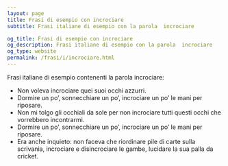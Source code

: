 ```yaml
---
layout: page
title: Frasi di esempio con incrociare 
subtitle: Frasi italiane di esempio con la parola  incrociare

og_title: Frasi di esempio con incrociare 
og_description: Frasi italiane di esempio con la parola  incrociare
og_type: website
permalink: /frasi/i/incrociare.html
---
```


Frasi italiane di esempio contenenti la parola incrociare:


- Non voleva incrociare quei suoi occhi azzurri.
- Dormire un po’, sonnecchiare un po’, incrociare un po’ le mani per riposare.
- Non mi tolgo gli occhiali da sole per non incrociare tutti questi occhi che vorrebbero incontrarmi.
- Dormire un po’, sonnecchiare un po’, incrociare un po’ le mani per riposare.
- Era anche inquieto: non faceva che riordinare pile di carte sulla scrivania, incrociare e disincrociare le gambe, lucidare la sua palla da cricket.

